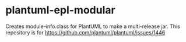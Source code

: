 # plantuml-epl-modular
Creates module-info.class for PlantUML to make a multi-release jar. 
This repository is for https://github.com/plantuml/plantuml/issues/1446

